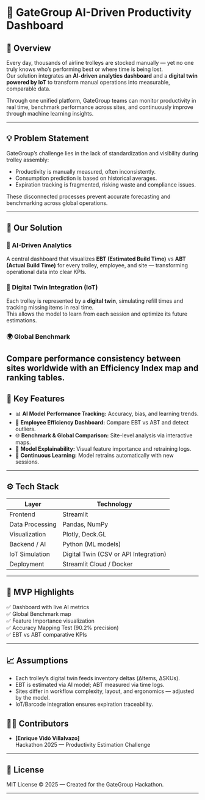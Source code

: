 # 🧩 GateGroup AI-Driven Productivity Dashboard

## 🚀 Overview

Every day, thousands of airline trolleys are stocked manually — yet no one truly knows who’s performing best or where time is being lost.  
Our solution integrates an **AI-driven analytics dashboard** and a **digital twin powered by IoT** to transform manual operations into measurable, comparable data.

Through one unified platform, GateGroup teams can monitor productivity in real time, benchmark performance across sites, and continuously improve through machine learning insights.

---

## 💡 Problem Statement

GateGroup’s challenge lies in the lack of standardization and visibility during trolley assembly:

- Productivity is manually measured, often inconsistently.  
- Consumption prediction is based on historical averages.  
- Expiration tracking is fragmented, risking waste and compliance issues.

These disconnected processes prevent accurate forecasting and benchmarking across global operations.

---

## 🧭 Our Solution

### 🧠 AI-Driven Analytics
A central dashboard that visualizes **EBT (Estimated Build Time)** vs **ABT (Actual Build Time)** for every trolley, employee, and site — transforming operational data into clear KPIs.

### 📡 Digital Twin Integration (IoT)
Each trolley is represented by a **digital twin**, simulating refill times and tracking missing items in real time.  
This allows the model to learn from each session and optimize its future estimations.

### 🌍 Global Benchmark
Compare performance consistency between sites worldwide with an **Efficiency Index** map and ranking tables.
---

## 🧩 Key Features

- 📊 **AI Model Performance Tracking:** Accuracy, bias, and learning trends.
- 👷 **Employee Efficiency Dashboard:** Compare EBT vs ABT and detect outliers.
- 🌐 **Benchmark & Global Comparison:** Site-level analysis via interactive maps.
- 🧾 **Model Explainability:** Visual feature importance and retraining logs.
- 🔁 **Continuous Learning:** Model retrains automatically with new sessions.

---

## ⚙️ Tech Stack

| Layer | Technology |
|-------|-------------|
| Frontend | Streamlit |
| Data Processing | Pandas, NumPy |
| Visualization | Plotly, Deck.GL |
| Backend / AI | Python (ML models) |
| IoT Simulation | Digital Twin (CSV or API Integration) |
| Deployment | Streamlit Cloud / Docker |

---

## 🧪 MVP Highlights

✅ Dashboard with live AI metrics  
✅ Global Benchmark map  
✅ Feature Importance visualization  
✅ Accuracy Mapping Test (90.2% precision)  
✅ EBT vs ABT comparative KPIs  

---

## 📈 Assumptions

- Each trolley’s digital twin feeds inventory deltas (ΔItems, ΔSKUs).  
- EBT is estimated via AI model; ABT measured via time logs.  
- Sites differ in workflow complexity, layout, and ergonomics — adjusted by the model.  
- IoT/Barcode integration ensures expiration traceability.  

## 👨‍💻 Contributors

- **[Enrique Vidó Villalvazo]**  
  Hackathon 2025 — Productivity Estimation Challenge  

---

## 🧾 License

MIT License © 2025 — Created for the GateGroup Hackathon.

---


